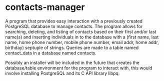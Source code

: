 # contacts-manager
A program that provides easy interaction with a previously created PostgreSQL database to manage contacts.
The program allows for searching, deleting, and listing of contacts based on their first and/or last name(s) and inserting individuals in to the database with a (first name, last name, home phone number, mobile phone number, email addr, home addr, birthday) septuple of strings. Queries are made to a table named contact_data in a database named contacts.

Possibly an installer will be included in the future that creates the database/table environment for the program to interact with,
this would involve installing PostgreSQL and its C API library libpq.
